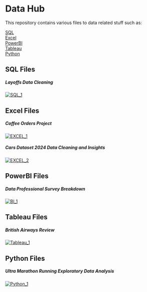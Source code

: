 # Data Hub

This repository contains various files to data related stuff such as:

  [SQL](#sql-files)<br>
  [Excel](#excel-files)<br>
  [PowerBI](#powerbi-files)<br>
  [Tableau](#tableau-files)<br>
  [Python](#python-files)
  
## SQL Files
##### Layoffs Data Cleaning
[![SQL_1](https://raw.github.com/MarcinDevAcc/Data-Projects/main/images/Layoffs_cleaning.png)](https://github.com/MarcinDevAcc/Data-Projects/tree/main/SQL)
## Excel Files
##### Coffee Orders Project
[![EXCEL_1](https://raw.github.com//MarcinDevAcc/Data-Projects/main/Excel/Coffee_orders_project/CoffeeSalesProject.png)](https://github.com/MarcinDevAcc/Data-Projects/tree/main/Excel)
##### Cars Dataset 2024 Data Cleaning and Insights
[![EXCEL_2](https://raw.github.com//MarcinDevAcc/Data-Projects/main/images/Cars.png)](https://github.com/MarcinDevAcc/Data-Projects/tree/main/Excel)
## PowerBI Files
##### Data Professional Survey Breakdown
[![BI_1](https://raw.github.com/MarcinDevAcc/Data-Projects/main/images/Data-Professional-Survey-Breakdown.jpg)](https://github.com/MarcinDevAcc/Data-Projects/tree/main/PowerBI)
## Tableau Files
##### British Airways Review
[![Tableau_1](https://raw.github.com/MarcinDevAcc/Data-Projects/main/images/AirwaysDashboard.png)](https://github.com/MarcinDevAcc/Data-Projects/tree/main/Tableau)
## Python Files
##### Ultra Marathon Running Exploratory Data Analysis
[![Python_1](https://raw.github.com/MarcinDevAcc/Data-Projects/main/images/dataset-cover.png)](https://github.com/MarcinDevAcc/Data-Projects/tree/main/Python/Exploratory%20Data%20Analysis%20With%20Python%20Pandas%20London%20bike%20sharing)
